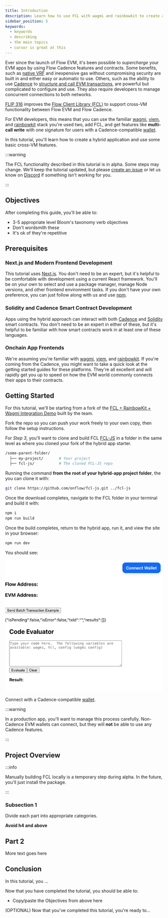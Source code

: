 ```yaml
---
title: Introduction
description: Learn how to use FCL with wagmi and rainbowkit to create a hybrid app - one that is simultaneously connected to Flow EVM and Flow Cadence.
sidebar_position: 5
keywords:
  - keywords
  - describing
  - the main topics
  - cursor is great at this
---
```


Ever since the launch of Flow EVM, it's been possible to _supercharge_ your EVM apps by using Flow Cadence features and contracts.  Some benefits, such as [native VRF] and inexpensive gas without compromising security are built in and either easy or automatic to use.  Others, such as the ability to use [Cadence] to [structure and call EVM transactions], are powerful but complicated to configure and use.  They also require developers to manage concurrent connections to both networks.

[FLIP 316] improves the [Flow Client Library (FCL)] to support cross-VM functionality between Flow EVM and Flow Cadence.

For EVM developers, this means that you can use the familiar [wagmi], [viem], and [rainbowkit] stack you're used two, add FCL, and get features like **multi-call write** with one signature for users with a Cadence-compatible [wallet].

In this tutorial, you'll learn how to create a hybrid application and use some basic cross-VM features.

:::warning

The FCL functionality described in this tutorial is in alpha.  Some steps may change.  We'll keep the tutorial updated, but please [create an issue] or let us know on [Discord] if something isn't working for you.

:::

## Objectives

After completing this guide, you'll be able to:

- 3-5 appropriate level Bloom's taxonomy verb objectives
- Don't wordsmith these
- It's ok of they're repetitive

## Prerequisites

### Next.js and Modern Frontend Development

This tutorial uses [Next.js]. You don't need to be an expert, but it's helpful to be comfortable with development using a current React framework. You'll be on your own to select and use a package manager, manage Node versions, and other frontend environment tasks. If you don't have your own preference, you can just follow along with us and use [npm].

### Solidity and Cadence Smart Contract Development

Apps using the hybrid approach can interact with both [Cadence] and [Solidity] smart contracts.  You don't need to be an expert in either of these, but it's helpful to be familiar with how smart contracts work in at least one of these languages.

### Onchain App Frontends

We're assuming you're familiar with [wagmi], [viem], and [rainbowkit].  If you're coming from the Cadence, you might want to take a quick look at the getting started guides for these platforms.  They're all excellent and will rapidly get you up to speed on how the EVM world commonly connects their apps to their contracts.

## Getting Started

For this tutorial, we'll be starting from a fork of the [FCL + RainbowKit + Wagmi Integration Demo] built by the team.

Fork the repo so you can push your work freely to your own copy, then follow the setup instructions.

For _Step 3_, you'll want to clone and build FCL [FCL-JS] in a folder in the same level as where you cloned your fork of the hybrid app starter.

```bash
/some-parent-folder/
  ├── my-project/       # Your project
  ├── fcl-js/           # The cloned FCL-JS repo
```

Running the command **from the root of your hybrid-app project folder**, the you can clone it with:

```bash
git clone https://github.com/onflow/fcl-js.git ../fcl-js
```

Once the download completes, navigate to the FCL folder in your terminal and build it with:

```bash
npm i
npm run build
```

Once the build completes, return to the hybrid app, run it, and view the site in your browser:

```bash
npm run dev
```

You should see:

![Hybrid App Demo](hybrid-app-demo.png)

Connect with a Cadence-compatible [wallet].

:::warning

In a production app, you'll want to manage this process carefully.  Non-Cadence EVM wallets can connect, but they will **not** be able to use any Cadence features.

:::

## Project Overview




:::info

Manually building FCL locally is a temporary step during alpha.  In the future, you'll just install the package.

:::

### Subsection 1

Divide each part into appropriate categories.

**Avoid h4 and above**

## Part 2

More text goes here

## Conclusion

In this tutorial, you ...

Now that you have completed the tutorial, you should be able to:

- Copy/paste the Objectives from above here

(OPTIONAL) Now that you've completed this tutorial, you're ready to...

<!-- Relative links, will not render on page -->

[Cadence]: https://cadence-lang.org/docs
[Next.js]: https://nextjs.org/docs/app/getting-started/installation
[npm]: https://www.npmjs.com/
[create an issue]: https://github.com/onflow/docs/issues/new/choose
[Cadence]: https://cadence-lang.org
[Solidity]: https://soliditylang.org/
[native VRF]: ../../evm/guides/vrf.md
[structure and call EVM transactions]: ../../evm/cadence/batched-evm-transactions.md
[FLIP 316]: https://github.com/onflow/flips/pull/317
[Flow Client Library (FCL)]: ../../tools/clients/fcl-js
[wagmi]: https://wagmi.sh/
[viem]: https://viem.sh/
[rainbowkit]: https://www.rainbowkit.com/
[wallet]: ../../ecosystem/wallets.md
[Discord]: https://discord.com/channels/613813861610684416/1162086721471647874
[FCL + RainbowKit + Wagmi Integration Demo]: https://github.com/jribbink/cross-vm-app
[FCL-JS]: https://github.com/onflow/fcl-js